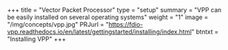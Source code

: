 +++
title = "Vector Packet Processor"
type = "setup"
summary = "VPP can be easily installed on several operating systems"
weight = "1"
image = "/img/concepts/vpp.jpg"
PRJurl = "https://fdio-vpp.readthedocs.io/en/latest/gettingstarted/installing/index.html"
btntxt = "Installing VPP"
+++
